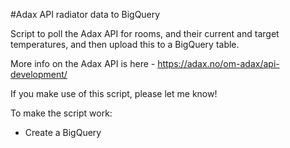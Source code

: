 #Adax API radiator data to BigQuery

Script to poll the Adax API for rooms, and their current and target temperatures, and then upload this to a BigQuery table. 

More info on the Adax API is here - https://adax.no/om-adax/api-development/

If you make use of this script, please let me know! 

To make the script work:

* Create a BigQuery